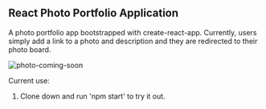 ## React Photo Portfolio Application

A photo portfolio app bootstrapped with create-react-app. Currently, users simply add a link to a photo and description and they are redirected to their photo board.

![photo-coming-soon](/react-photo.png?raw=true "Post")


Current use:
1. Clone down and run 'npm start' to try it out.
